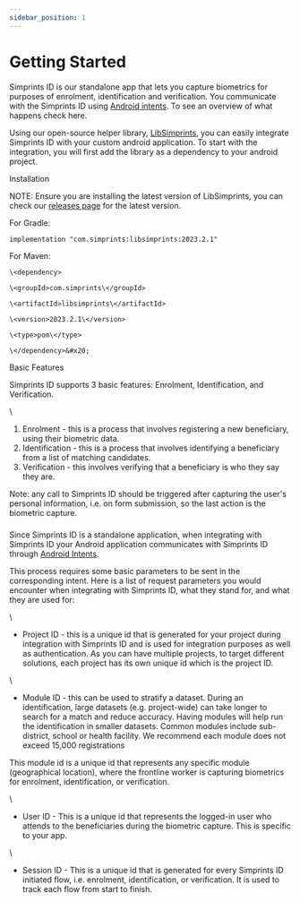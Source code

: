 ```yaml
---
sidebar_position: 1
---
```


# Getting Started

Simprints ID is our standalone app that lets you capture biometrics for purposes of enrolment, identification and verification. You communicate with the Simprints ID using [Android intents](https://developer.android.com/guide/components/intents-filters). To see an overview of what happens check here.

Using our open-source helper library, [LibSimprints](https://github.com/Simprints/LibSimprints), you can easily integrate Simprints ID with your custom android application. To start with the integration, you will first add the library as a dependency to your android project.

Installation

NOTE:  Ensure you are installing the latest version of LibSimprints, you can check our [releases page](https://github.com/Simprints/LibSimprints/releases) for the latest version.&#x20;

For Gradle:
```
implementation "com.simprints:libsimprints:2023.2.1"
```
For Maven:
```
\<dependency>

\<groupId>com.simprints\</groupId>

\<artifactId>libsimprints\</artifactId>

\<version>2023.2.1\</version>

\<type>pom\</type>

\</dependency>&#x20;
```
Basic Features

Simprints ID supports 3 basic features: Enrolment, Identification, and Verification.

\


1. Enrolment - this is a process that involves registering a new beneficiary, using their biometric data.
2. Identification - this is a process that involves identifying a beneficiary from a list of matching candidates.
3. Verification -  this involves verifying that a beneficiary is who they say they are.

Note:  any call to Simprints ID should be triggered after capturing the user's personal information, i.e. on form submission, so the last action is the biometric capture.

### &#x20;<a href="#h.p9jskyd3pz3m_l" id="h.p9jskyd3pz3m_l"></a>

Since Simprints ID is a standalone application, when integrating with Simprints ID your Android application communicates with Simprints ID through [Android Intents](https://developer.android.com/guide/components/intents-filters).

This process requires some basic parameters to be sent in the corresponding intent. Here is a list of request parameters you would encounter when integrating with Simprints ID, what they stand for, and what they are used for:

\


* Project ID  -  this is a unique id that is generated for your project during integration with Simprints ID and is used for integration purposes as well as authentication. As you can have multiple projects, to target different solutions, each project has its own unique id which is the project ID.

\


* Module ID   -  this can be used to stratify a dataset. During an identification, large datasets (e.g. project-wide) can take longer to search for a match and reduce accuracy. Having modules will help run the identification in smaller datasets. Common modules include sub-district, school or health facility. We recommend each module does not exceed 15,000 registrations

This module id is a unique id that represents any specific module (geographical location), where the frontline worker is capturing biometrics for enrolment, identification, or verification.

\


* User ID  -  This is a unique id that represents the logged-in user who attends to the beneficiaries during the biometric capture. This is specific to your app.

\


* Session ID  -  This is a unique id that is generated for every Simprints ID initiated flow, i.e. enrolment, identification, or verification. It is used to track each flow from start to finish.
